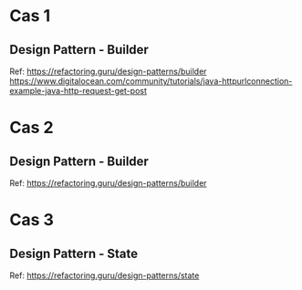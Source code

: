 # Cas 1
## Design Pattern - Builder

Ref: https://refactoring.guru/design-patterns/builder
https://www.digitalocean.com/community/tutorials/java-httpurlconnection-example-java-http-request-get-post

# Cas 2

## Design Pattern - Builder

Ref: https://refactoring.guru/design-patterns/builder

# Cas 3

## Design Pattern - State

Ref: https://refactoring.guru/design-patterns/state